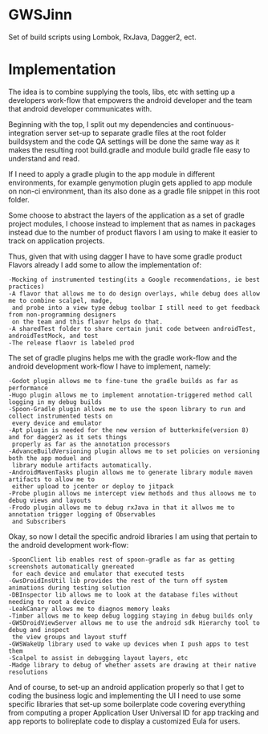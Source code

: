 GWSJinn
=======

Set of build scripts using Lombok, RxJava, Dagger2, ect.

Implementation
==============

The idea is to combine supplying the tools, libs, etc with setting up a developers work-flow that
empowers the android developer and the team that android developer communicates with.

Beginning with the top, I split out my dependencies and continuous-integration server set-up to separate
gradle files at the root folder buildsystem and the code QA settings will be done the same way as it
makes the resulting root build.gradle and module build gradle file easy to understand and read.

If I need to apply a gradle plugin to the app module in different environments, for example genymotion plugin gets
applied to app module on non-ci environment, than its also done as a gradle file snippet in this root folder.

Some choose to abstract the layers of the application as a set of gradle project modules, I choose instead
to implement that as names in packages instead due to the number of product flavors I am using to make it
easier to track on application projects.

Thus, given that with using dagger I have to have some gradle product Flavors already I add some to allow
the implementation of:

    -Mocking of instrumented testing(its a Google recommendations, ie best practices)
    -A flavor that allows me to do design overlays, while debug does allow me to combine scalpel, madge,
     and probe into a view type debug toolbar I still need to get feedback from non-programming designers
     on the team and this flaovr helps do that.
    -A sharedTest folder to share certain junit code between androidTest, androidTestMock, and test
    -The release flaovr is labeled prod

The set of gradle plugins helps me with the gradle work-flow and the android  development work-flow
I have to implement, namely:

    -Godot plugin allows me to fine-tune the gradle builds as far as performance
    -Hugo plugin allows me to implement annotation-triggered method call logging in my debug builds
    -Spoon-Gradle plugin allows me to use the spoon library to run and collect instrumented tests on
     every device and emulator
    -Apt plugin is needed for the new version of butterknife(version 8) and for dagger2 as it sets things
     properly as far as the annotation processors
    -AdvanceBuildVersioning plugin allows me to set policies on versioning both the app moduel and
     library module artifacts automatically.
    -AndroidMavenTasks plugin allows me to generate library module maven artifacts to allow me to
     either upload to jcenter or deploy to jitpack
    -Probe plugin allows me intercept view methods and thus alloows me to debug views and layouts
    -Frodo plugin allows me to debug rxJava in that it allwos me to annotation trigger logging of Observables
     and Subscribers

Okay, so now I detail the specific android libraries I am using that pertain to the android development
work-flow:

    -SpoonClient lib enables rest of spoon-gradle as far as getting screenshots automatically gnereated
     for each device and emulator that executed tests
    -GwsDroidInsUtil lib provides the rest of the turn off system animations during testing solution
    -DBInspector lib allows me to look at the database files without needing to root a device
    -LeakCanary allows me to diagnos memory leaks
    -Timber allows me to keep debug logging staying in debug builds only
    -GWSDroidViewServer allows me to use the android sdk Hierarchy tool to debug and inspect
     the view groups and layout stuff
    -GWSWakeUp library used to wake up devices when I push apps to test them
    -Scalpel to assist in debugging layout layers, etc
    -Madge library to debug of whether assets are drawing at their native resolutions


And of course, to set-up an android application properly so that I get to coding the business logic and
implementing the UI I need to use some specific libraries that set-up some boilerplate code covering everything
from computing a proper Application User Universal ID for app tracking and app reports to bolireplate
code to display a customized Eula for users.